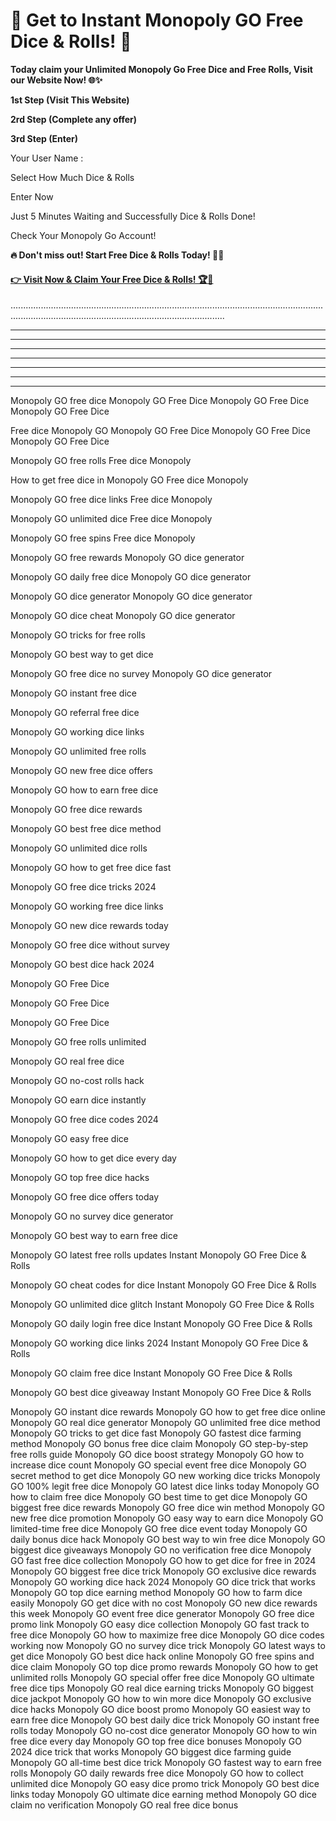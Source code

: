 # 🎲 Get to Instant Monopoly GO Free Dice & Rolls! 🎲

**Today claim your Unlimited Monopoly Go Free Dice and Free Rolls, Visit our Website Now! 🌐✨**

**1st Step (Visit This Website)**

**2rd Step (Complete any offer)**

**3rd Step (Enter)** 

Your User Name :

Select How Much Dice & Rolls

Enter Now

Just 5 Minutes Waiting and Successfully Dice & Rolls Done!

Check Your Monopoly Go Account!

**🔥 Don't miss out! Start Free Dice & Rolls Today! 🚀🎯**

#### **[👉 Visit Now & Claim Your Free Dice & Rolls! 🏆🎲](https://free-tools.raj-solution.com/958f890)**

.................................................................................................................................................................................................................

-----------------------------------------------------------------------------------------------------------------------------------------------------------------------------------------------------------------

-----------------------------------------------------------------------------------------------------------------------------------------------------------------------------------------------------------------

-----------------------------------------------------------------------------------------------------------------------------------------------------------------------------------------------------------------

-----------------------------------------------------------------------------------------------------------------------------------------------------------------------------------------------------------------

-----------------------------------------------------------------------------------------------------------------------------------------------------------------------------------------------------------------

-----------------------------------------------------------------------------------------------------------------------------------------------------------------------------------------------------------------

-----------------------------------------------------------------------------------------------------------------------------------------------------------------------------------------------------------------



Monopoly GO free dice Monopoly GO Free Dice Monopoly GO Free Dice Monopoly GO Free Dice

Free dice Monopoly GO Monopoly GO Free Dice Monopoly GO Free Dice Monopoly GO Free Dice

Monopoly GO free rolls Free dice Monopoly

How to get free dice in Monopoly GO Free dice Monopoly

Monopoly GO free dice links Free dice Monopoly

Monopoly GO unlimited dice Free dice Monopoly

Monopoly GO free spins Free dice Monopoly

Monopoly GO free rewards Monopoly GO dice generator

Monopoly GO daily free dice Monopoly GO dice generator

Monopoly GO dice generator Monopoly GO dice generator

Monopoly GO dice cheat Monopoly GO dice generator

Monopoly GO tricks for free rolls

Monopoly GO best way to get dice

Monopoly GO free dice no survey Monopoly GO dice generator

Monopoly GO instant free dice

Monopoly GO referral free dice

Monopoly GO working dice links

Monopoly GO unlimited free rolls

Monopoly GO new free dice offers

Monopoly GO how to earn free dice

Monopoly GO free dice rewards

Monopoly GO best free dice method

Monopoly GO unlimited dice rolls

Monopoly GO how to get free dice fast

Monopoly GO free dice tricks 2024

Monopoly GO working free dice links

Monopoly GO new dice rewards today

Monopoly GO free dice without survey

Monopoly GO best dice hack 2024

Monopoly GO Free Dice

Monopoly GO Free Dice

Monopoly GO Free Dice

Monopoly GO free rolls unlimited

Monopoly GO real free dice

Monopoly GO no-cost rolls hack

Monopoly GO earn dice instantly

Monopoly GO free dice codes 2024

Monopoly GO easy free dice

Monopoly GO how to get dice every day

Monopoly GO top free dice hacks

Monopoly GO free dice offers today

Monopoly GO no survey dice generator

Monopoly GO best way to earn free dice

Monopoly GO latest free rolls updates Instant Monopoly GO Free Dice & Rolls

Monopoly GO cheat codes for dice Instant Monopoly GO Free Dice & Rolls

Monopoly GO unlimited dice glitch Instant Monopoly GO Free Dice & Rolls

Monopoly GO daily login free dice Instant Monopoly GO Free Dice & Rolls

Monopoly GO working dice links 2024 Instant Monopoly GO Free Dice & Rolls

Monopoly GO claim free dice Instant Monopoly GO Free Dice & Rolls

Monopoly GO best dice giveaway Instant Monopoly GO Free Dice & Rolls

Monopoly GO instant dice rewards
Monopoly GO how to get free dice online
Monopoly GO real dice generator
Monopoly GO unlimited free dice method
Monopoly GO tricks to get dice fast
Monopoly GO fastest dice farming method
Monopoly GO bonus free dice claim
Monopoly GO step-by-step free rolls guide
Monopoly GO dice boost strategy
Monopoly GO how to increase dice count
Monopoly GO special event free dice
Monopoly GO secret method to get dice
Monopoly GO new working dice tricks
Monopoly GO 100% legit free dice
Monopoly GO latest dice links today
Monopoly GO how to claim free dice
Monopoly GO best time to get dice
Monopoly GO biggest free dice rewards
Monopoly GO free dice win method
Monopoly GO new free dice promotion
Monopoly GO easy way to earn dice
Monopoly GO limited-time free dice
Monopoly GO free dice event today
Monopoly GO daily bonus dice hack
Monopoly GO best way to win free dice
Monopoly GO biggest dice giveaways
Monopoly GO no verification free dice
Monopoly GO fast free dice collection
Monopoly GO how to get dice for free in 2024
Monopoly GO biggest free dice trick
Monopoly GO exclusive dice rewards
Monopoly GO working dice hack 2024
Monopoly GO dice trick that works
Monopoly GO top dice earning method
Monopoly GO how to farm dice easily
Monopoly GO get dice with no cost
Monopoly GO new dice rewards this week
Monopoly GO event free dice generator
Monopoly GO free dice promo link
Monopoly GO easy dice collection
Monopoly GO fast track to free dice
Monopoly GO how to maximize free dice
Monopoly GO dice codes working now
Monopoly GO no survey dice trick
Monopoly GO latest ways to get dice
Monopoly GO best dice hack online
Monopoly GO free spins and dice claim
Monopoly GO top dice promo rewards
Monopoly GO how to get unlimited rolls
Monopoly GO special offer free dice
Monopoly GO ultimate free dice tips
Monopoly GO real dice earning tricks
Monopoly GO biggest dice jackpot
Monopoly GO how to win more dice
Monopoly GO exclusive dice hacks
Monopoly GO dice boost promo
Monopoly GO easiest way to earn free dice
Monopoly GO best daily dice trick
Monopoly GO instant free rolls today
Monopoly GO no-cost dice generator
Monopoly GO how to win free dice every day
Monopoly GO top free dice bonuses
Monopoly GO 2024 dice trick that works
Monopoly GO biggest dice farming guide
Monopoly GO all-time best dice trick
Monopoly GO fastest way to earn free rolls
Monopoly GO daily rewards free dice
Monopoly GO how to collect unlimited dice
Monopoly GO easy dice promo trick
Monopoly GO best dice links today
Monopoly GO ultimate dice earning method
Monopoly GO dice claim no verification
Monopoly GO real free dice bonus
